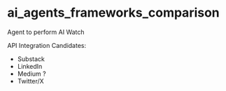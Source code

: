# ai_agents_frameworks_comparison

Agent to perform AI Watch

API Integration Candidates: 

* Substack
* LinkedIn
* Medium ?
* Twitter/X

